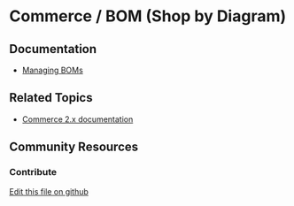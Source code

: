 # Commerce / BOM (Shop by Diagram)

## Documentation

* [Managing BOMs](https://learn.liferay.com/commerce/latest/en/managing-a-catalog/creating-and-managing-products/products/managing-boms.html)

## Related Topics

* [Commerce 2.x documentation](https://learn.liferay.com/commerce/2.x/en/index.html)

## Community Resources

### Contribute

[Edit this file on github](https://github.com/olafk/controlpanel-documentation-docs/blob/master/md/74en/com_liferay_commerce_bom_admin_web_internal_portlet_CommerceBOMAdminPortlet.md)
